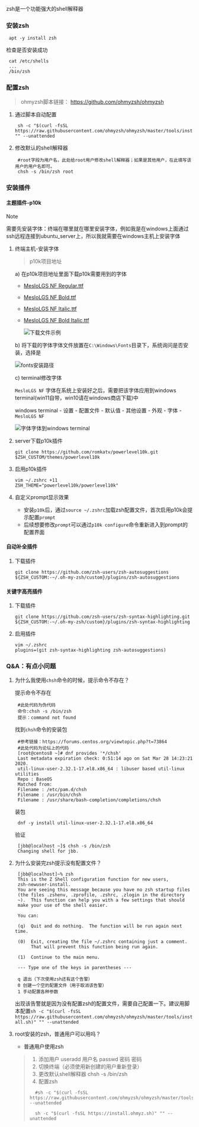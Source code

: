 zsh是一个功能强大的shell解释器

### **安装zsh**

```
 apt -y install zsh
```

检查是否安装成功

```
 cat /etc/shells
 ...
 /bin/zsh  
```

### **配置zsh**

> ohmyzsh脚本链接： https://github.com/ohmyzsh/ohmyzsh

1. 通过脚本自动配置

   ```
    sh -c "$(curl -fsSL https://raw.githubusercontent.com/ohmyzsh/ohmyzsh/master/tools/install.sh)" "" --unattended
   ```

2. 修改默认的shell解释器

   ```
    #root字段为用户名，此处给root用户修改shell解释器；如果是其他用户，在此填写该用户的用户名即可。
    chsh -s /bin/zsh root
   ```

### 安装插件

#### 主题插件-p10k

> [!NOTE]
>
> 需要先安装字体：终端在哪里就在哪里安装字体，例如我是在windows上面通过ssh远程连接到ubuntu_server上，所以我就需要在windows主机上安装字体

1. 终端主机-安装字体

   > p10k项目地址

   a) 在p10k项目地址里面下载p10k需要用到的字体

   - [MesloLGS NF Regular.ttf](https://github.com/romkatv/powerlevel10k-media/raw/master/MesloLGS%20NF%20Regular.ttf)

   - [MesloLGS NF Bold.ttf](https://github.com/romkatv/powerlevel10k-media/raw/master/MesloLGS%20NF%20Bold.ttf)

   - [MesloLGS NF Italic.ttf](https://github.com/romkatv/powerlevel10k-media/raw/master/MesloLGS%20NF%20Italic.ttf)

   - [MesloLGS NF Bold Italic.ttf](https://github.com/romkatv/powerlevel10k-media/raw/master/MesloLGS%20NF%20Bold%20Italic.ttf)



     ![下载文件示例](https://telegraph-image-67p.pages.dev/file/cc31ae6dad6026c7e6ea7.png)

   b) 将下载的字体字体文件放置在`C:\Windows\Fonts`目录下，系统询问是否安装，选择是

   ![fonts安装路径](https://telegraph-image-67p.pages.dev/file/d17b783e07a7d6dfa8bff.png)

   c) terminal修改字体

   `MesloLGS NF` 字体在系统上安装好之后，需要把该字体应用到windows terminal(win11自带，win10请在windows商店下载)中

   windows terminal - 设置 - 配置文件 - 默认值 - 其他设置 - 外观 - 字体 - `MesloLGS NF` 

   ![字体字体到windows terminal](https://telegraph-image-67p.pages.dev/file/1b52f3a1e8ecce7c783bf.png)

2. server下载p10k插件

   ```
   git clone https://github.com/romkatv/powerlevel10k.git $ZSH_CUSTOM/themes/powerlevel10k
   ```

3. 启用p10k插件

   ```shell
   vim ~/.zshrc +11
   ZSH_THEME="powerlevel10k/powerlevel10k"
   ```

4. 自定义prompt显示效果

   - 安装`p10k`后，通过`source ~/.zshrc`加载zsh配置文件，首次启用p10k会提示配置`prompt`
   - 后续想要修改`prompt`可以通过`p10k configure`命令重新进入到prompt的配置界面

#### 自动补全插件

1. 下载插件

   ```
   git clone https://github.com/zsh-users/zsh-autosuggestions ${ZSH_CUSTOM:-~/.oh-my-zsh/custom}/plugins/zsh-autosuggestions
   ```

#### 关键字高亮插件

1. 下载插件

   ```
   git clone https://github.com/zsh-users/zsh-syntax-highlighting.git ${ZSH_CUSTOM:-~/.oh-my-zsh/custom}/plugins/zsh-syntax-highlighting
   ```

2. 启用插件

   ```shell
   vim ~/.zshrc
   plugins=(git zsh-syntax-highlighting zsh-autosuggestions)
   ```





### **Q&A：有点小问题**

1. 为什么我使用`chsh`命令的时候，提示命令不存在？

   提示命令不存在

   ```
    #此处代码为伪代码
    命令:chsh -s /bin/zsh
    提示：command not found
   ```

   找到`chsh`命令的安装包

   ```
    #参考链接：https://forums.centos.org/viewtopic.php?t=73864
    #此处代码为论坛上的代码
    [root@centos8 ~]# dnf provides '*/chsh'
    Last metadata expiration check: 0:51:14 ago on Sat Mar 28 14:23:21 2020.
    util-linux-user-2.32.1-17.el8.x86_64 : libuser based util-linux utilities
    Repo : BaseOS
    Matched from:
    Filename : /etc/pam.d/chsh
    Filename : /usr/bin/chsh
    Filename : /usr/share/bash-completion/completions/chsh
   ```

   装包

   ```
    dnf -y install util-linux-user-2.32.1-17.el8.x86_64
   ```

   验证

   ```
    [jbb@localhost ~]$ chsh -s /bin/zsh
    Changing shell for jbb.
   ```

2. 为什么安装完zsh提示没有配置文件？

   ```
    [jbb@localhost]~% zsh
    This is the Z Shell configuration function for new users,
    zsh-newuser-install.
    You are seeing this message because you have no zsh startup files
    (the files .zshenv, .zprofile, .zshrc, .zlogin in the directory
    ~).  This function can help you with a few settings that should
    make your use of the shell easier.
    
    You can:
    
    (q)  Quit and do nothing.  The function will be run again next time.
    
    (0)  Exit, creating the file ~/.zshrc containing just a comment.
         That will prevent this function being run again.
    
    (1)  Continue to the main menu.
    
    --- Type one of the keys in parentheses --- 
    
    q 退出（下次使用zsh还有这个告警）
    0 创建一个空的配置文件（用于取消该告警）
    1 手动配置各种参数
   ```

   出现该告警就是因为没有配置zsh的配置文件，需要自己配置一下。建议用脚本配置`sh -c "$(curl -fsSL https://raw.githubusercontent.com/ohmyzsh/ohmyzsh/master/tools/install.sh)" "" --unattended`

3. root安装的zsh，普通用户可以用吗？

   - 普通用户使用zsh

   > 1. 添加用户 useradd 用户名 passwd 密码 密码
   > 2. 切换终端（必须使用新创建的用户重新登录）
   > 3. 更改默认shell解释器 chsh -s /bin/zsh
   > 4. 配置zsh
   >
   > ```shell
   >   #sh -c "$(curl -fsSL https://raw.githubusercontent.com/ohmyzsh/ohmyzsh/master/tools/install.sh)" --unattended
   > 
   >   sh -c "$(curl -fsSL https://install.ohmyz.sh)" "" --unattended
   > ```
